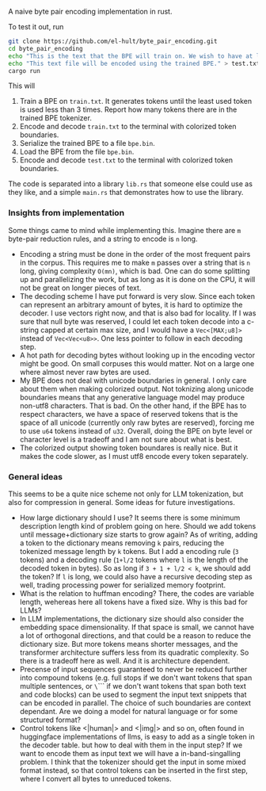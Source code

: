 A naive byte pair encoding implementation in rust.

To test it out, run

```bash
git clone https://github.com/el-hult/byte_pair_encoding.git
cd byte_pair_encoding
echo "This is the text that the BPE will train on. We wish to have at least three 'is' so it becomes merged." > train.txt
echo "This text file will be encoded using the trained BPE." > test.txt
cargo run
```

This will 
1. Train a BPE on `train.txt`. It generates tokens until the least used token is used less than 3 times. Report how many tokens there are in the trained BPE tokenizer.
1. Encode and decode `train.txt` to the terminal with colorized token boundaries.
1. Serialize the trained BPE to a file `bpe.bin`.
1. Load the BPE from the file `bpe.bin`.
1. Encode and decode `test.txt` to the terminal with colorized token boundaries.

The code is separated into a library `lib.rs` that someone else could use as they like, and a simple `main.rs` that demonstrates how to use the library.

### Insights from implementation
Some things came to mind while implementing this. Imagine there are `m` byte-pair reduction rules, and a string to encode is `n` long.

 - Encoding a string must be done in the order of the most frequent pairs in the corpus. This requires me to make `m` passes over a string that is `n` long, giving complexity `O(mn)`, which is bad. One can do some splitting up and parallelizing the work, but as long as it is done on the CPU, it will not be great on longer pieces of text.
 - The decoding scheme I have put forward is very slow. Since each token can represent an arbitrary amount of bytes, it is hard to optimize the decoder. I use vectors right now, and that is also bad for locality. If I was sure that null byte was reserved, I could let each token decode into a c-string capped at certain max size, and I would have a `Vec<[MAX;u8]>` instead of `Vec<Vec<u8>>`. One less pointer to follow in each decoding step.
 - A hot path for decoding bytes without looking up in the encoding vector might be good. On small corpuses this would matter. Not on a large one where almost never raw bytes are used.
 - My BPE does not deal with unicode boundaries in general. I only care about them when making colorized output. Not toknizing along unicode boundaries means that any generative language model may produce non-utf8 characters. That is bad. On the other hand, if the BPE has to respect characters, we have a space of reserved tokens that is the space of all unicode (currently only raw bytes are reserved), forcing me to use `u64` tokens instead of `u32`. Overall, doing the BPE on byte level or character level is a tradeoff and I am not sure about what is best.
 - The colorized output showing token boundares is really nice. But it makes the code slower, as I must utf8 encode every token separately.


### General ideas
This seems to be a quite nice scheme not only for LLM tokenization, but also for compression in general. Some ideas for future investigations.

 - How large dictionary should I use? It seems there is some minimum description length kind of problem going on here. Should we add tokens until message+dictionary size starts to grow again? As of writing, adding a token to the dictionary means removing `k` pairs, reducing the tokenized message length by `k` tokens. But I add a encoding rule (`3` tokens) and a decoding rule (`1+l/2` tokens where `l` is the length of the decoded token in bytes). So as long if `3 + 1 + l/2 < k`, we should add the token? If `l` is long, we could also have a recursive decoding step as well, trading processing power for serialized memory footprint.
 - What is the relation to huffman encoding? There, the codes are variable length, wehereas here all tokens have a fixed size. Why is this bad for LLMs?
 - In LLM implementations, the dictionary size should also consider the embedding space dimensionality. If that space is small, we cannot have a lot of orthogonal directions, and that could be a reason to reduce the dictionary size. But more tokens means shorter messages, and the transformer architecture suffers less from its quadratic complexity. So there is a tradeoff here as well. And it is architecture dependent.
 - Precense of input sequences guaranteed to never be reduced further into compound tokens (e.g. full stops if we don't want tokens that span multiple sentences, or  `\`\`\`` if we don't want tokens that span both text and code blocks) can be used to segment the input text snippets that can be encoded in parallel. The choice of such boundaries are context dependant. Are we doing a model for natural language or for some structured format?
 - Control tokens like <|human|> and <|img|> and so on, often found in huggingface implementations of llms, is easy to add as a single token in the decoder table. but how to deal with them in the input step? If we want to encode them as input text we will have a in-band-singalling problem. I think that the tokenizer should get the input in some mixed format instead, so that control tokens can be inserted in the first step, where I convert all bytes to unreduced tokens.